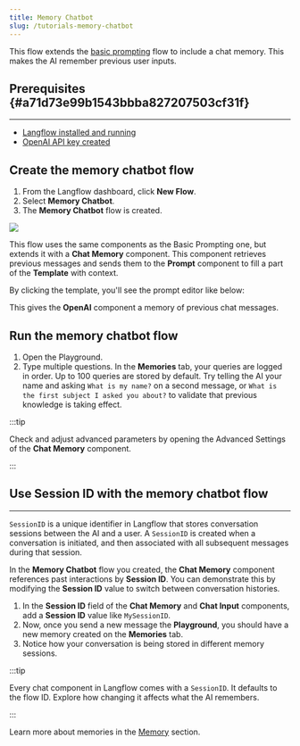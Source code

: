 ```yaml
---
title: Memory Chatbot
slug: /tutorials-memory-chatbot
---
```


This flow extends the [basic prompting](/starter-projects-basic-prompting) flow to include a chat memory. This makes the AI remember previous user inputs.

## Prerequisites {#a71d73e99b1543bbba827207503cf31f}

---

- [Langflow installed and running](/get-started-installation)
- [OpenAI API key created](https://platform.openai.com/)

## Create the memory chatbot flow

1. From the Langflow dashboard, click **New Flow**.
2. Select **Memory Chatbot**.
3. The **Memory Chatbot** flow is created.

![](/img/starter-flow-memory-chatbot.png)

This flow uses the same components as the Basic Prompting one, but extends it with a **Chat Memory** component. This component retrieves previous messages and sends them to the **Prompt** component to fill a part of the **Template** with context.

By clicking the template, you'll see the prompt editor like below:

This gives the **OpenAI** component a memory of previous chat messages.

## Run the memory chatbot flow

1. Open the Playground.
2. Type multiple questions. In the **Memories** tab, your queries are logged in order. Up to 100 queries are stored by default. Try telling the AI your name and asking `What is my name?` on a second message, or `What is the first subject I asked you about?` to validate that previous knowledge is taking effect.

:::tip

Check and adjust advanced parameters by opening the Advanced Settings of the **Chat Memory** component.

:::




## Use Session ID with the memory chatbot flow

---

`SessionID` is a unique identifier in Langflow that stores conversation sessions between the AI and a user. A `SessionID` is created when a conversation is initiated, and then associated with all subsequent messages during that session.

In the **Memory Chatbot** flow you created, the **Chat Memory** component references past interactions by **Session ID**. You can demonstrate this by modifying the **Session ID** value to switch between conversation histories.

1. In the **Session ID** field of the **Chat Memory** and **Chat Input** components, add a **Session ID** value like `MySessionID`.
2. Now, once you send a new message the **Playground**, you should have a new memory created on the **Memories** tab.
3. Notice how your conversation is being stored in different memory sessions.

:::tip

Every chat component in Langflow comes with a `SessionID`. It defaults to the flow ID. Explore how changing it affects what the AI remembers.

:::

Learn more about memories in the [Memory](/components-memories) section.
